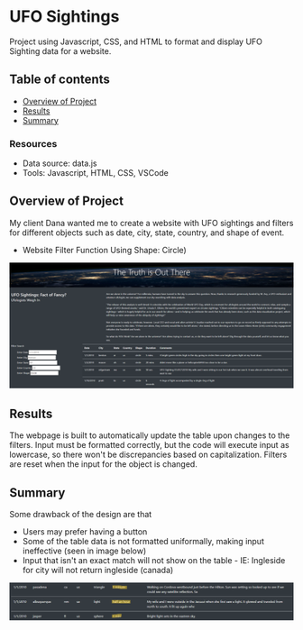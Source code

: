 # UFO Sightings
Project using Javascript, CSS, and HTML to format and display UFO Sighting data for a website.

## Table of contents
* [Overview of Project](#overview-of-project)
* [Results](#results)
* [Summary](#summary)

### Resources
- Data source: data.js
- Tools: Javascript, HTML, CSS, VSCode

## Overview of Project
My client Dana wanted me to create a website with UFO sightings and filters for different objects such as date, city, state, country, and shape of event.

- Website Filter Function Using Shape: Circle)

![Filters](/static/images/Filters.png)

## Results
The webpage is built to automatically update the table upon changes to the filters. Input must be formatted correctly, but the code will execute input as lowercase, so there won't be discrepancies based on capitalization. Filters are reset when the input for the object is changed.

## Summary
Some drawback of the design are that
- Users may prefer having a button
- Some of the table data is not formatted uniformally, making input ineffective (seen in image below)
- Input that isn't an exact match will not show on the table - IE: Ingleside for city will not return ingleside (canada)

![Filters](/static/images/Table.png)
